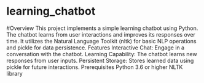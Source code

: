 # learning_chatbot
#Overview
This project implements a simple learning chatbot using Python. The chatbot learns from user interactions and improves its responses over time. It utilizes the Natural Language Toolkit (nltk) for basic NLP operations and pickle for data persistence.
Features
Interactive Chat: Engage in a conversation with the chatbot.
Learning Capability: The chatbot learns new responses from user inputs.
Persistent Storage: Stores learned data using pickle for future interactions.
Prerequisites
Python 3.6 or higher
NLTK library
